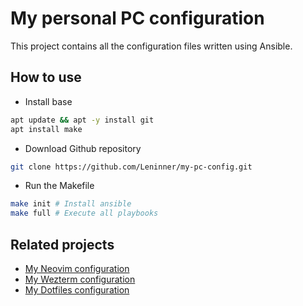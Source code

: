 # My personal PC configuration

This project contains all the configuration files written using Ansible.

## How to use

- Install base

```bash
apt update && apt -y install git
apt install make
```

- Download Github repository

```bash
git clone https://github.com/Leninner/my-pc-config.git
```

- Run the Makefile

```bash
make init # Install ansible
make full # Execute all playbooks
```

## Related projects

- [My Neovim configuration](https://github.com/Leninner/nvim-config)
- [My Wezterm configuration](https://github.com/Leninner/wezterm-config)
- [My Dotfiles configuration](https://github.com/Leninner/dotfiles)

